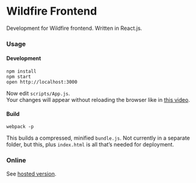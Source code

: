 Wildfire Frontend
=====================

Development for Wildfire frontend.
Written in React.js.

### Usage
#### Development
```
npm install
npm start
open http://localhost:3000
```

Now edit `scripts/App.js`.  
Your changes will appear without reloading the browser like in [this video](http://vimeo.com/100010922).

#### Build
```
webpack -p
```

This builds a compressed, minified `bundle.js`. 
Not currently in a separate folder, but this, plus `index.html` is all that’s needed for deployment. 

### Online
See [hosted version](http://wildfire-react.s3-website-us-west-2.amazonaws.com/).